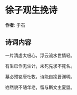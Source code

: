 # 徐子观生挽诗

**作者**: 于石

## 诗词内容

一片清虚太极心，浮云流水世情轻。

有生已作无生计，未死先求不死名。

墓必预铭唐杜牧，诗能自挽晋渊明。

岿然貌不随年老，留与斯文主夏盟。

